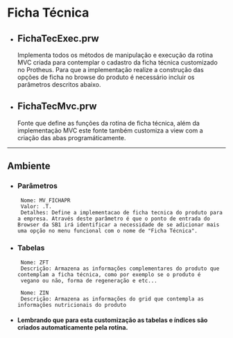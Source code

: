 # __Ficha Técnica__

- ## __FichaTecExec.prw__

    Implementa todos os métodos de manipulação e execução da rotina MVC criada para contemplar o cadastro da ficha técnica customizado no Protheus. Para que a implementação realize a construção das opções de ficha no browse do produto é necessário incluir os parâmetros descritos abaixo.

- ## __FichaTecMvc.prw__
  Fonte que define as funções da rotina de ficha técnica, além da implementação MVC este fonte também customiza a view com a criação das abas programáticamente.

---

## __Ambiente__

-  ### __Parâmetros__

        Nome: MV_FICHAPR 
        Valor: .T.
        Detalhes: Define a implementacao de ficha tecnica do produto para a empresa. Através deste parâmetro é que o ponto de entrada do Browser da SB1 irá identificar a necessidade de se adicionar mais uma opção no menu funcional com o nome de "Ficha Técnica".

-  ### __Tabelas__

        Nome: ZFT 
        Descrição: Armazena as informações complementares do produto que contemplam a ficha técnica, como por exemplo se o produto é
        vegano ou não, forma de regeneração e etc...

        Nome: ZIN 
        Descrição: Armazena as informações do grid que contempla as informações nutricionais do produto

- #### __Lembrando que para esta customização as tabelas e índices são criados automaticamente pela rotina.__
    